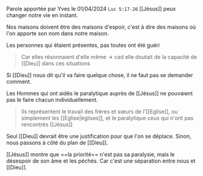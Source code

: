 Parole apportée par Yves le 01/04/2024
`Luc 5:17-26` [[Jésus]] peux changer notre vie en instant. 

Nos maisons doivent être des maisons d'espoir, c'est à dire des maisons où l'on apporte son nom dans notre maison.

Les personnes qui étaient présentes, pas toutes ont été guéri
> Car elles résonnaient d'elle même
> -> cad elle doutait de la capacité de [[Dieu]] dans ces situations

Si [[Dieu]] nous dit qu'il va faire quelque chose, il ne faut pas se demander comment.

Les Hommes qui ont aidés le paralytique auprès de [[Jésus]] ne pouvaient pas le faire chacun individuellement.
> Ils représentent le travail des frères et sœurs de l'[[Eglise]], ou simplement les [[Eglise|églises]], et le paralytique ceux qui n'ont pas rencontrés [[Jésus]]

Seul [[Dieu]] devrait être une justification pour que l'on se déplace. Sinon, nous passons à côté du plan de [[Dieu]].

[[Jésus]] montre que ==la priorité== n'est pas sa paralysie, mais le désespoir de son âme et les péchés. Car c'est une séparation entre nous et [[Dieu]].